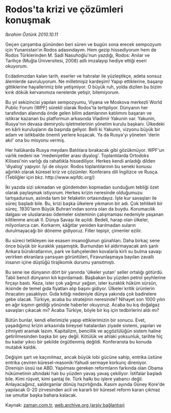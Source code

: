 # Rodos'ta krizi ve çözümleri konuşmak

*İbrahim Öztürk 2010.10.11*

<td class="columnist-detail">
<p>Geçen çarşamba gününden beri süren ve bugün sona erecek sempozyum için Yunanistan'ın Rodos adasındayım. Hem gezip hissediyorum hem de Rodos Türklerinden M. Sadi Nasuhoğlu'nun yazdığı, Rodos: Anılar ve Tarihçe (Muğla Üniversitesi, 2008) adlı imzalayıp hediye ettiği eseri okuyorum.</p>
<p>
<div id="haberMetinDiv">
<p>Ecdadımızdan kalan tarih, eserler ve hatıralar ile yüzleştikçe, adeta sonsuz âlemlerde savruluyorum. Ne milletmişiz kardeşim! Yapıp ettiklerine, başarıp gittiklerine hayallerimiz bile yetişmiyor. O büyük ruh, yolda dizilen bu bizim kırık dökük kervanımıza nerelerde yetişir, bilemiyorum.
<p>Bu yıl sekizincisi yapılan sempozyumu, Viyana ve Moskova merkezli World Public Forum (WPF) sürekli olarak Rodos'ta tertipliyor. Dünyanın her tarafından alanında önde gelen bilim adamlarının katılımını başaran ve istikrar kazanan bu platformun arkasında Vladimir Yakunin var. Yakunin, Rusya'nın devasa demiryolu işletmelerinin yönetim kurulu başkanı. Ülkedeki en kârlı kuruluşların da başında geliyor. Belli ki Yakunin, vizyonu büyük bir adam ve istikbalde önemli yerlere koşacak. Ya da Rusya'yı yöneten 'derin akıl' ona bu misyonu vermiş.
<p>Her halükarda Rusya meydanı Batılılara bırakacak gibi gözükmüyor. WPF'un varlık nedeni ise 'medeniyetler arası diyalog'. Toplantılarda Ortodoks Kilisesi'nin varlığı da rahatlıkla hissediliyor. Herkes kendi anladığı dilden 'diyalog' yapıyor. İyi de oluyor. Rodos toplantılarının bu seneki konusu ağırlıklı olarak küresel kriz ve çözümler. Konferans dili İngilizce ve Rusça. (Tebliğler için bkz. http://www.wpfdc.org/)
<p>İki yazıda sizi sıkmadan ve gündemden kopmadan sunduğum tebliği özet olarak paylaşmak istiyorum. Herkes krizin neresinde olduğumuzu tartışadursun, aslında tam bir felaketin ortasındayız. İşte kur savaşları ile süreç başladı bile. Bu, krizi başka ülkelere yıkmanın bir adı. Çok tehlikeli bir süreç. 1930'ların Büyük Buhran'ından sonra olan da buydu. Korumacılık dalgası ve uluslararası ödemeler sisteminin çalışmaması nedeniyle yaşanan kilitlenme ancak II. Dünya Savaşı ile açıldı. Bedeli, harap olan ülkeler, milyonlarca can. Korkarım, kâğıtlar yeniden karılmadan suların durulmayacağı bir döneme gidiyoruz. Filler tepişir, çimenler ezilir.
<p>Bu süreci tetikleyen ise esasen insanoğlunun günahları. Daha birkaç sene önce büyük bir kuraklık yaşamıştık. Burnundan kıl aldırmayacak anlı şanlı Ankara bürokratlarının, park ve bahçelerden kovalarla kirli su bulma savaşı verirken ekranlara yansıyan görüntüleri, Firavunlaşmaya bayılan zavallı insanın içine düştüğü tirajikomik durumu yansıtmıştı. 
<p>Bu sene ise dünyanın dört bir yanında 'ülkeler yutan' seller ortalığı götürdü. Tabii bencil dünyanın kılı kıpırdamadı. Başbakan bu yüzden petrol şeyhlerine fırçayı bastı. Keza, ister çok yağmur yağsın, ister kuraklık hüküm sürsün, ikisinde de temel gıda fiyatları alıp başını gidiyor. Ülkeler kritik ürünlerin ihracatını yasaklıyor. Gıda kıtlığı nedeniyle dünya yakında çok badirelere gebe olacak. Türkiye, acaba bu stratejinin neresinde? Nihayet son 1000 yılın en ağır kışının geldiği yönünde haberler okuyoruz. Acaba bu kış doğalgaz savaşları çıkacak mı? Acaba Türkiye, böyle bir kış için tedbirlerini aldı mı?
<p>Bütün bunlar, kendi ellerimizle yapıp ettiklerimizin bir sonucu. Evet, yaşadığımız krizin arkasında bireysel hatalardan ziyade sistemi, yapıları ve zihniyeti aramak lazım. Kapitalizm, bencillik ve açgözlülüğün sistem haline getirilmesinden başka bir şey değil. Kötülük ve ahlaki yoksunluk, tarihte hiç bu kadar yıkıcı bir şekilde örgütlenmiş değildi. Konferansta bu konuda mutabık kaldık.
<p>Değişim şart ve kaçınılmaz, ancak büyük lobi gücüne sahip, entrika üstüne entrika çeviren küresel-masonik-Yahudi sermaye korkunç direniyor. Direnişin üssü ise ABD. Yapılması gereken reformların farkında olan Obama hükümetinin altındaki halı bu yüzden yavaş yavaş çekiliyor. İstifalar başladı bile. Kimi rüşvet, kimi şantaj ile. Türk halkı bu işlere yabancı değil. Anlayacağınız, saldırganlar dönüş hazırlığında. Kasım ayında Güney Kore'de yapılacak G-20 zirvesinden acil ve kararlı bir küresel reform kararı çıkmaz ise umutlar başka bahara kalacak. </p></p></p></p></p></p></p></p></div>
</p>
<a href="http://web.archive.org/web/20101223180654/mailto:i.ozturk@zaman.com.tr">
</a></td>

Kaynak: [zaman.com.tr](http://zaman.com.tr/yazar.do?yazino=1038506), [web.archive.org (arşiv bağlantısı)](http://web.archive.org/web/20101223180654/http://zaman.com.tr/yazar.do?yazino=1038506)
